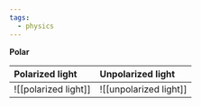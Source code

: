 ```yaml
---
tags:
  - physics
---
```

**Polar**

| Polarized light<br>  | Unpolarized light<br>  |
| :------------------- | :--------------------- |
| ![[polarized light]] | ![[unpolarized light]] |

